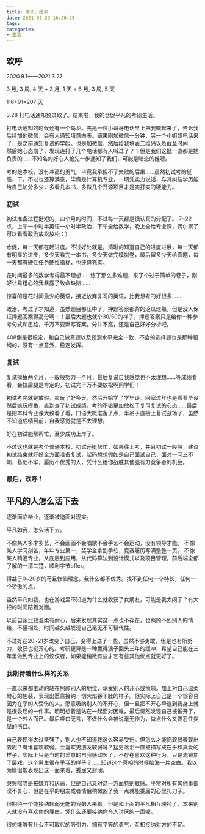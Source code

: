 ```yaml
---
title: 考研，结束
date: 2021-03-29 16:26:25
tags:
categories:
- 生活
---
```


## 欢呼

2020.9.1——2021.3.27 

3 月, 3 周, 4 天 + 3 月, 1 天 = 6 月, 3 周, 5 天

116+91=207 天

3.28 打电话通知预录取了。结束啦，我的仓促平凡的考研生活。

<!---more--->

打电话通知的时候还有一个乌龙。先是一位小哥哥电话早上把我喊起来了，告诉我后续加他微信，会有人通知填意向表。结果刚加微信一分钟，另一个小姐姐电话来了，是之前通知复试的学姐。也是加微信，然后给我填表二维码以及截至时间……然后她心态崩了，发现连打了几个电话都有人喊过了？？但是我们这批一直都是她负责的……不知名的好心人抢先一步通知了我们，可能是暗恋的娃嗯。

考的是本校，没有冲高的勇气，毕竟我承担不了失败的后果……虽然初试考的挺高，干。不过也还算满意，毕竟是计算机专业，一切凭实力说话，与其纠结学历能给自己加分多少，多看几本书，多做几个开源项目才是实打实的硬能力。

### 初试

初试准备过程挺短的，四个月的时间，不过每一天都是很认真的分配了。
7~22点，上午一小时半英语一小时半政治，下午全给数学，晚上全给专业课，偶尔累了可以看看政治放松放松：）

仓促，每一天都在赶进度。不过好处就是，清晰的知道自己的进度进展，每一天都有明显的进步，多少天看完一本书，多少天做完模拟卷，最后留多少天给真题，每一天都有硬性任务硬性指标，也还算充实。

花时间最多的数学考得最不理想……练了那么多难题，来了个过于简单的卷子，刚好让易粗心的我暴露了致命缺陷……

惊喜的是花时间最少的英语，接近放弃复习的英语，比我想考的好很多……

政治，考过了才知道，虽然题目都压中了，押题答案都背的滚瓜烂熟，但是没人保证押题答案得高分啊！！最后大题也就个30/50的样子，押题答案只是给你一种参考句式和思路，千万不要默写答案，分并不高，还是自己好好分析吧。

408倒是很稳定，和自己做真题以及预测水平完全一致，不会的选择题也是那种超纲的，没有一点意外，稳定发挥。




### 复试
复试摸鱼两个月，一般般努力一个月，最后复试自我感觉也不太理想……等成绩看看，会拉后腿是肯定的，初试完千万不要放松啊同学们！

初试考完就是放假，疯玩了好多天，然后开始学了学毕设。回家过年也是看看毕设然后疯玩摸鱼，直到查了初试成绩，考的不错更加放松了复习复试的心态……最后是把本科专业课大致看了看，口语大概准备了点，半吊子直接上复试战场了，虽然不知道成绩目前，自我感觉就是不太理想。

好在初试能帮帮忙，至少成功上岸了。

不过这也就是考个普通本校，初试还挺帮忙，如果往上考，并且初试一般般，建议初试结束就好好全方面准备复试，起码想想假如是自己面试自己，面对一问三不知，基础不牢，履历不优秀的人，凭什么给你战胜其他强有力竞争者的机会。


### 最后，欢呼！


## 平凡的人怎么活下去

逐渐面临毕业，逐渐被迫面对现实。

平凡如我，怎么活下去。

不像某人多才多艺，不会画画不会唱歌不会手艺不会运动，没有领导才能。
不像某人学习刻苦，年年专业第一，奖学金拿到手软，竞赛履历写满整整一页。
不像某人精通专业，从底层到应用，从代码算法到设计模式以及项目管理，前后端全都了解的一清二楚，顺利字节offer。

得益于0~20岁的苟且修仙理念，我什么都不优秀。找不到任何一个特长，任何一个骄傲的点。

虽然平凡如我，也在游戏里不知道为什么就收获了女朋友，可能是我太闲了？有大把的时间陪着对面。

以前自诩比较温柔有耐心，后来发现其实这一点也不存在，也照顾不到别人的情绪，不懂相处，时间越久越发现自己毫无不可替代性。

不过好在20~21岁改变了自己，变得上进了一些，虽然不够勇敢，但是也有所努力，收获也挺开心的。考研更算是一种赢得浪子回头三年的缓冲，希望自己能在三年里做到专业上的佼佼者，如果能稍微有些才艺有些其他优点就更好了。

### 我期待着什么样的关系

一直以来都主动的站在照顾别人的地位，承受别人的开心或愤怒。加上对自己温柔耐心的包装，表现出愿意接纳一切火焰吞下肚的样子。但实际上自己是一个很容易因为在乎的人受伤的人，愿意吸纳别人的不开心，但一旦把不开心牵连到我身上就是很委屈的一件事。明明想着是站在一起面对困难，最后愕然发现自己被推开了，是一个外人而已。最后哑口无言，不做什么会被说毫无作为，做点什么又要忍住委屈的伤口。

自己表现得太过坚强了，别人也不知道我这么容易受伤。但怎么才能把软弱表现出去呢？有谁喜欢软弱。会喜欢男朋友软弱吗？猛男落泪一直被描写成在乎和真爱的样子，实际上只是当时的爱意的自我感动罢了，不存在喜欢这种行为，只是滤镜加了层戏，这个男生很在乎我的样子？……知道这个真相的时候脑海一片空白。我以为情侣能表现出这一面来着，委屈又封闭。

哭哭啼啼是被嫌弃和厌恶，但是自己又对这一方面特别敏感。平常对所有其他事都漠不关心，但是在乎的朋友或者情侣稍微凶了我一点就能委屈的心里扎刀子。

很期待一个能接纳软弱无能的我的人来着。但是和上面的平凡相互映衬了，本来别人就没有喜欢你的理由，凭什么还要接纳你令人讨厌的一面呢。

很想能够有什么不可取代的吸引力，拥有平等的勇气，互相接纳对方的不足。